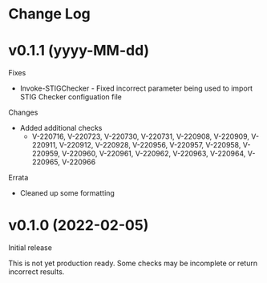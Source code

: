 Change Log
======
# v0.1.1 (yyyy-MM-dd)
Fixes
* Invoke-STIGChecker - Fixed incorrect parameter being used to import STIG Checker configuation file

Changes
* Added additional checks
    * V-220716, V-220723, V-220730, V-220731, V-220908, V-220909, V-220911, V-220912, V-220928, V-220956, V-220957, V-220958, V-220959, V-220960, V-220961, V-220962, V-220963, V-220964, V-220965, V-220966

Errata
* Cleaned up some formatting
# v0.1.0 (2022-02-05)
Initial release

This is not yet production ready. Some checks may be incomplete or return incorrect results.
